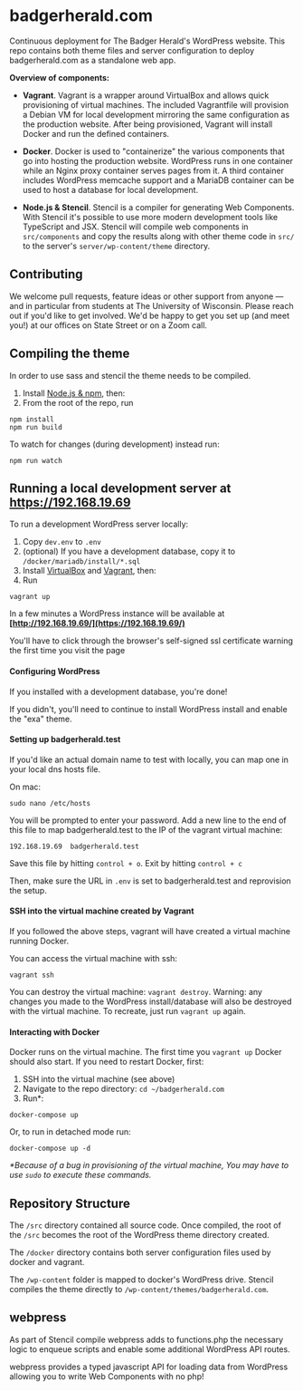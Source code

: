 # badgerherald.com

Continuous deployment for The Badger Herald's WordPress website. This repo contains both theme files and server configuration to deploy badgerherald.com as a standalone web app.

**Overview of components:**

 - **Vagrant**. Vagrant is a wrapper around VirtualBox and allows quick provisioning of virtual machines. The included Vagrantfile will provision a Debian VM for local development mirroring the same configuration as the production website. After being provisioned, Vagrant will install Docker and run the defined containers.

 - **Docker**. Docker is used to "containerize" the various components that go into hosting the production website. WordPress runs in one container while an Nginx proxy container serves pages from it. A third container includes WordPress memcache support and a MariaDB container can be used to host a database for local development.

 - **Node.js & Stencil**. Stencil is a compiler for generating Web Components. With Stencil it's possible to use more modern development tools like TypeScript and JSX. Stencil will compile web components in `src/components` and copy the results along with other theme code in `src/` to the server's `server/wp-content/theme` directory.

## Contributing

We welcome pull requests, feature ideas or other support from anyone — and in particular from students at The University of Wisconsin. Please reach out if you'd like to get involved. We'd be happy to get you set up (and meet you!) at our offices on State Street or on a Zoom call.

## Compiling the theme

In order to use sass and stencil the theme needs to be compiled.

1. Install [Node.js & npm](https://docs.npmjs.com/downloading-and-installing-node-js-and-npm), then:
2. From the root of the repo, run

```
npm install
npm run build
```

To watch for changes (during development) instead run:

```
npm run watch
```

## Running a local development server at https://192.168.19.69

To run a development WordPress server locally:

1. Copy `dev.env` to `.env`
2. (optional) If you have a development database, copy it to `/docker/mariadb/install/*.sql`
3. Install [VirtualBox](https://www.virtualbox.org/wiki/Downloads) and [Vagrant](https://www.vagrantup.com/downloads.html), then:
4. Run
```
vagrant up
```

In a few minutes a WordPress instance will be available at **[http://192.168.19.69/](https://192.168.19.69/)**

You'll have to click through the browser's self-signed ssl certificate warning the first time you visit the page

#### Configuring WordPress

If you installed with a development database, you're done!

If you didn't, you'll need to continue to install WordPress install and enable the "exa" theme.

#### Setting up badgerherald.test

If you'd like an actual domain name to test with locally, you can map one in your local dns hosts file.

On mac:

```
sudo nano /etc/hosts
```
You will be prompted to enter your password. Add a new line to the end of this file to map badgerherald.test to the IP of the vagrant virtual machine:

```
192.168.19.69  badgerherald.test
```

Save this file by hitting `control + o`. Exit by hitting `control + c`

Then, make sure the URL in `.env` is set to badgerherald.test and reprovision the setup.

#### SSH into the virtual machine created by Vagrant

If you followed the above steps, vagrant will have created a virtual machine running Docker.

You can access the virtual machine with ssh:

```
vagrant ssh
```

You can destroy the virtual machine: `vagrant destroy`. Warning: any changes you made to the WordPress install/database will also be destroyed with the virtual machine. To recreate, just run `vagrant up` again.

#### Interacting with Docker

Docker runs on the virtual machine. The first time you `vagrant up` Docker should also start. If you need to restart Docker, first:

1. SSH into the virtual machine (see above)
2. Navigate to the repo directory: `cd ~/badgerherald.com`
3. Run*:

```
docker-compose up
```

Or, to run in detached mode run:

```
docker-compose up -d
```

_*Because of a bug in provisioning of the virtual machine, You may have to use `sudo` to execute these commands._

## Repository Structure 

The `/src` directory contained all source code. Once compiled, the root of the `/src` becomes the root of the WordPress theme directory created.

The `/docker` directory contains both server configuration files used by docker and vagrant. 

The `/wp-content` folder is mapped to docker's WordPress drive. Stencil compiles the theme directly to `/wp-content/themes/badgerherald.com`.

## webpress

As part of Stencil compile webpress adds to functions.php the necessary logic to enqueue scripts and enable some additional WordPress API routes. 

webpress provides a typed javascript API for loading data from WordPress allowing you to write Web Components with no php!
